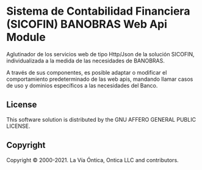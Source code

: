 ﻿# Sistema de Contabilidad Financiera (SICOFIN) BANOBRAS Web Api Module

Aglutinador de los servicios web de tipo Http/Json de la solución SICOFIN, individualizada
a la medida de las necesidades de BANOBRAS.

A través de sus componentes, es posible adaptar o modificar el comportamiento predeterminado de
las web apis, mandando llamar casos de uso y dominios específicos a las necesidades del Banco.

## License

This software solution is distributed by the GNU AFFERO GENERAL PUBLIC LICENSE.

## Copyright

Copyright © 2000-2021. La Vía Óntica, Ontica LLC and contributors.
